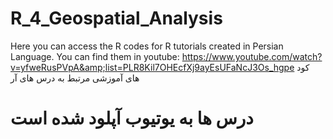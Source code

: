 # R_4_Geospatial_Analysis
Here you can access the R codes for R tutorials created in Persian Language. You can find them in youtube: https://www.youtube.com/watch?v=yfweRusPVpA&amp;list=PLR8Kil7OHEcfXj9ayEsUFaNcJ3Os_hgpe
کود های آموزشی مرتبط به درس های آر 

# درس ها به یوتیوب آپلود شده است
